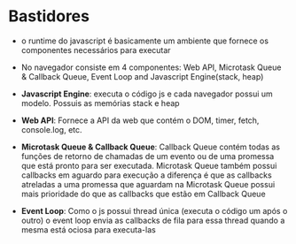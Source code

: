 # Bastidores
- o runtime do javascript é basicamente um ambiente que fornece os componentes necessários para executar
- No navegador consiste em 4 componentes: Web API, Microtask Queue & Callback Queue, Event Loop and Javascript Engine(stack, heap)
- **Javascript Engine**: executa o código js e cada navegador possui um modelo. Possuis as memórias stack e heap

- **Web API**: Fornece a API da web que contém o DOM, timer, fetch, console.log, etc.

- **Microtask Queue & Callback Queue**: Callback Queue contém todas as funções de retorno de chamadas de um evento ou de uma promessa que está pronto para ser executada. Microtask Queue também possui callbacks em aguardo para execução a diferença é que as callbacks atreladas a uma promessa que aguardam na Microtask Queue possui mais prioridade do que as callbacks que estão em Callback Queue

- **Event Loop**: Como o js possui thread única (executa o código um após o outro) o event loop envia as callbacks de fila para essa thread quando a mesma está ociosa para executa-las